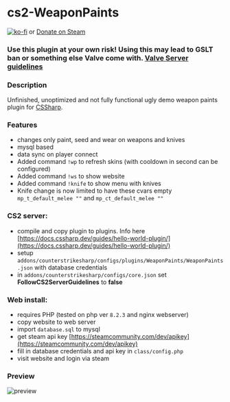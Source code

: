 # cs2-WeaponPaints

[![ko-fi](https://ko-fi.com/img/githubbutton_sm.svg)](https://ko-fi.com/E1E2G0P2O) or [Donate on Steam](https://steamcommunity.com/tradeoffer/new/?partner=41515647&token=gW2W-nXE)

### Use this plugin at your own risk! Using this may lead to GSLT ban or something else Valve come with. [Valve Server guidelines](https://blog.counter-strike.net/index.php/server_guidelines/)

### Description
Unfinished, unoptimized and not fully functional ugly demo weapon paints plugin for [CSSharp](https://docs.cssharp.dev/).

### Features
- changes only paint, seed and wear on weapons and knives
- mysql based
- data sync on player connect
- Added command `!wp` to refresh skins (with cooldown in second can be configured)
- Added command `!ws` to show website
- Added command `!knife` to show menu with knives
- Knife change is now limited to have these cvars empty `mp_t_default_melee ""` and `mp_ct_default_melee ""`

### CS2 server:
- compile and copy plugin to plugins. Info here [https://docs.cssharp.dev/guides/hello-world-plugin/](https://docs.cssharp.dev/guides/hello-world-plugin/)
- setup `addons/counterstrikesharp/configs/plugins/WeaponPaints/WeaponPaints.json` with database credentials
- in `addons/counterstrikesharp/configs/core.json` set **FollowCS2ServerGuidelines** to **false**

### Web install:
- requires PHP (tested on php ver `8.2.3` and nginx webserver)
- copy website to web server
- import `database.sql` to mysql
- get steam api key [https://steamcommunity.com/dev/apikey](https://steamcommunity.com/dev/apikey)
- fill in database credentials and api key in `class/config.php`
- visit website and login via steam

### Preview
![preview](https://github.com/Nereziel/cs2-WeaponPaints/blob/main/website/preview.png?raw=true)

